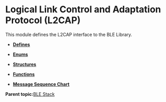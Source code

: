# Logical Link Control and Adaptation Protocol \(L2CAP\)

This module defines the L2CAP interface to the BLE Library.

-   **[Defines](GUID-565156DB-69EB-46D5-863E-7A7329456648.md)**  

-   **[Enums](GUID-A7968286-51F8-4FDE-A365-703C7A9F3391.md)**  

-   **[Structures](GUID-06D6B68D-2F13-4AF3-9054-4592F7B9DAED.md)**  

-   **[Functions](GUID-69398391-77B0-42FC-BD75-DA6ACFD647FD.md)**  

-   **[Message Sequence Chart](GUID-E43CD7B5-B5AE-4019-A8AB-501B2100EB2E.md)**  


**Parent topic:**[BLE Stack](GUID-D5EE0E9F-016B-40BD-842B-1AE3B215DFE7.md)

